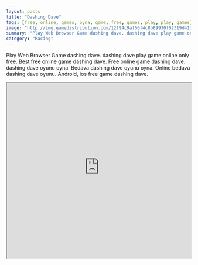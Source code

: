 ```yaml
---
layout: posts
title: "Dashing Dave"
tags: [free, online, games, oyna, game, free, games, play, play, games]
image: "http://img.gamedistribution.com/12f94c9af66f4c8b89930f02319d413f.jpg"
summary: "Play Web Browser Game dashing dave. dashing dave play game online only free. Best free online game dashing dave. Free online game dashing dave. dashing dave oyunu oyna. Bedava dashing dave oyunu oyna. Online bedava dashing dave oyunu. Android, ios free game dashing dave."
category: "Racing"
---
```


Play Web Browser Game dashing dave. dashing dave play game online only free. Best free online game dashing dave. Free online game dashing dave. dashing dave oyunu oyna. Bedava dashing dave oyunu oyna. Online bedava dashing dave oyunu. Android, ios free game dashing dave.

<iframe width="100%" height="480px;" src="http://flash.gamedistribution.com?game=12f94c9af66f4c8b89930f02319d413f"></iframe>